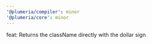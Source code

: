 ```yaml
---
'@plumeria/compiler': minor
'@plumeria/core': minor
---
```


feat: Returns the className directly with the dollar sign
